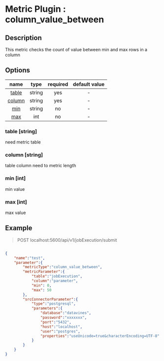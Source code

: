 # Metric Plugin : column_value_between

## Description

This metric checks the count of value between min and max rows in a column

## Options

|           name           |  type  | required | default value |
|:------------------------:|:------:|:--------:|:-------------:|
|  [table](#table-string)  | string |   yes    |       -       |
| [column](#column-string) | string |   yes    |       -       |
|     [min](#min-int)      | string |    no    |       -       |
|     [max](#max-int)      |  int   |    no    |       -       |

### table [string]
need metric table

### column [string]
table column need to metric length

### min [int]
min value

### max [int]
max value

## Example

> POST localhost:5600/api/v1/jobExecution/submit
```json

{
    "name":"test",
    "parameter":{
        "metricType":"column_value_between",
        "metricParameter":{
            "table":"jobExecution",
            "column":"parameter",
            "min": 0,
            "max": 50
        },
        "srcConnectorParameter":{
            "type":"postgresql",
            "parameters":{
                "database":"datavines",
                "password":"xxxxxxx",
                "port":"5432",
                "host":"localhost",
                "user":"postgres",
                "properties":"useUnicode=true&characterEncoding=UTF-8"
            }
        }
    }
}
```